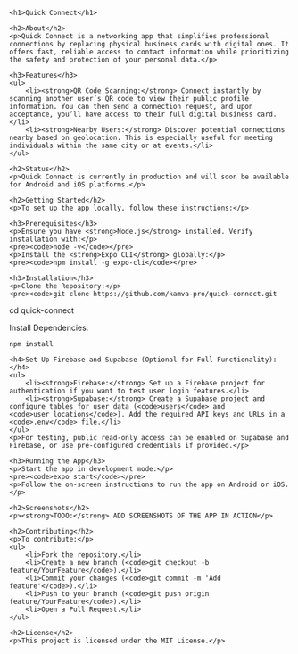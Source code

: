     <h1>Quick Connect</h1>

    <h2>About</h2>
    <p>Quick Connect is a networking app that simplifies professional connections by replacing physical business cards with digital ones. It offers fast, reliable access to contact information while prioritizing the safety and protection of your personal data.</p>

    <h3>Features</h3>
    <ul>
        <li><strong>QR Code Scanning:</strong> Connect instantly by scanning another user’s QR code to view their public profile information. You can then send a connection request, and upon acceptance, you’ll have access to their full digital business card.</li>
        <li><strong>Nearby Users:</strong> Discover potential connections nearby based on geolocation. This is especially useful for meeting individuals within the same city or at events.</li>
    </ul>

    <h2>Status</h2>
    <p>Quick Connect is currently in production and will soon be available for Android and iOS platforms.</p>

    <h2>Getting Started</h2>
    <p>To set up the app locally, follow these instructions:</p>

    <h3>Prerequisites</h3>
    <p>Ensure you have <strong>Node.js</strong> installed. Verify installation with:</p>
    <pre><code>node -v</code></pre>
    <p>Install the <strong>Expo CLI</strong> globally:</p>
    <pre><code>npm install -g expo-cli</code></pre>

    <h3>Installation</h3>
    <p>Clone the Repository:</p>
    <pre><code>git clone https://github.com/kamva-pro/quick-connect.git
cd quick-connect</code></pre>
    <p>Install Dependencies:</p>
    <pre><code>npm install</code></pre>

    <h4>Set Up Firebase and Supabase (Optional for Full Functionality):</h4>
    <ul>
        <li><strong>Firebase:</strong> Set up a Firebase project for authentication if you want to test user login features.</li>
        <li><strong>Supabase:</strong> Create a Supabase project and configure tables for user data (<code>users</code> and <code>user_locations</code>). Add the required API keys and URLs in a <code>.env</code> file.</li>
    </ul>
    <p>For testing, public read-only access can be enabled on Supabase and Firebase, or use pre-configured credentials if provided.</p>

    <h3>Running the App</h3>
    <p>Start the app in development mode:</p>
    <pre><code>expo start</code></pre>
    <p>Follow the on-screen instructions to run the app on Android or iOS.</p>

    <h2>Screenshots</h2>
    <p><strong>TODO:</strong> ADD SCREENSHOTS OF THE APP IN ACTION</p>

    <h2>Contributing</h2>
    <p>To contribute:</p>
    <ul>
        <li>Fork the repository.</li>
        <li>Create a new branch (<code>git checkout -b feature/YourFeature</code>).</li>
        <li>Commit your changes (<code>git commit -m 'Add feature'</code>).</li>
        <li>Push to your branch (<code>git push origin feature/YourFeature</code>).</li>
        <li>Open a Pull Request.</li>
    </ul>

    <h2>License</h2>
    <p>This project is licensed under the MIT License.</p>

